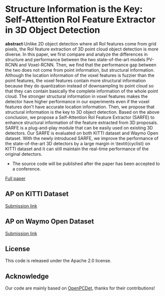 # Structure Information is the Key: Self-Attention RoI Feature Extractor in 3D Object Detection

**abstract**:Unlike 2D object detection where all RoI features come from grid pixels, the RoI feature extraction of 3D point cloud object detection is more diverse. In this paper, we first compare and analyze the differences in structure and performance between the two state-of-the-art models PV-RCNN and Voxel-RCNN. Then, we find that the performance gap between the two does not come from point information, but structural information. Although the location information of the voxel features is fuzzier than the point features, the voxel features contain more structural information because they do quantization instead of downsampling to point cloud so that they can contain basically the complete information of the whole point cloud. The stronger structural information in voxel features makes the detector have higher performance in our experiments even if the voxel features don't have accurate location information. Then, we propose that structural information is the key to 3D object detection. Based on the above conclusion, we propose a Self-Attention RoI Feature Extractor (SARFE) to enhance structural information of the feature extracted from 3D proposals. SARFE is a plug-and-play module that can be easily used on existing 3D detectors. Our SARFE is evaluated on both KITTI dataset and Waymo Open dataset. With the newly introduced SARFE, we improve the performance of the state-of-the-art 3D detectors by a large margin in \textit{cyclist} on KITTI dataset and it can still maintain the real-time performance of the original detectors. 

+ The source code will be published after the paper has been accepted to a conference.

[Full paper](https://github.com/Poley97)

## AP on KITTI Dataset

[Submission link](http://www.cvlibs.net/datasets/kitti/eval_object_detail.php?&result=c68ef62ce6e1b03735673eb996b72c0fd9cbe159)
## AP on Waymo Open Dataset

[Submission link](https://waymo.com/open/challenges/entry/?challenge=DETECTION_3D&emailId=619cf721-2991&timestamp=1634972524047035)
## License
This code is released under the Apache 2.0 license.

## Acknowledge
Our code are mainly based on [OpenPCDet](https://github.com/open-mmlab/OpenPCDet), thanks for their contributions!